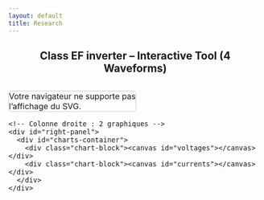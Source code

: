 ```yaml
---
layout: default
title: Research
---
```


<h2 style="text-align: center;">Class EF inverter – Interactive Tool (4 Waveforms)</h2>

<div class="interactive-body">
  <style>
    .interactive-body {
      font-size: 1rem;
      margin-top: 2rem;
    }

    .interactive-body .container {
      display: flex;
      gap: 2rem;
      align-items: flex-start;
    }

    #left-panel, #right-panel {
      display: flex;
      flex-direction: column;
      gap: 1rem;
    }

    #left-panel { width: 50%; }
    #right-panel { width: 50%; }

    #left-panel svg, #left-panel object {
      width: 100%;
      height: auto;
      border: 1px solid #ccc;
      border-radius: 6px;
    }

    /* Conteneur pour 2 graphes */
    #charts-container {
      display: flex;
      flex-direction: column;
      height: 400px; /* hauteur totale configurable */
      gap: 1rem;
    }

    #charts-container .chart-block {
      flex: 1;
    }

    #charts-container canvas {
      width: 100% !important;
      height: 100% !important;
    }
  </style>

  <div class="container">
    <!-- Colonne gauche : SVG -->
    <div id="left-panel">
      <object type="image/svg+xml" data="/assets/img/sec_circuit.svg">
        Votre navigateur ne supporte pas l’affichage du SVG.
      </object>
    </div>

    <!-- Colonne droite : 2 graphiques -->
    <div id="right-panel">
      <div id="charts-container">
        <div class="chart-block"><canvas id="voltages"></canvas></div>
        <div class="chart-block"><canvas id="currents"></canvas></div>
      </div>
    </div>
  </div>
</div>

<script src="https://cdn.jsdelivr.net/npm/chart.js"></script>
<script>
  function createWaveformMultiple(canvasId, datasets) {
    const ctx = document.getElementById(canvasId).getContext('2d');
    const labels = Array.from({ length: 200 }, (_, i) => i / 20);

    const chartData = {
      labels: labels,
      datasets: datasets.map(ds => ({
        label: ds.label,
        data: labels.map((_, i) => Math.sin(i / 10 + Math.random() * 0.2) * ds.scale),
        borderColor: ds.color,
        borderWidth: 2,
        fill: false,
      }))
    };

    new Chart(ctx, {
      type: 'line',
      data: chartData,
      options: {
        responsive: true,
        maintainAspectRatio: false,
        scales: {
          x: { title: { display: true, text: 'Time (a.u.)' } },
          y: {
            title: { display: true, text: 'Amplitude' }
          }
        }
      }
    });
  }

  // Initialisation des graphes avec 2 grandeurs chacun, même axe Y
  createWaveformMultiple('voltages', [
    { label: 'V_s', color: 'blue', scale: 1 },
    { label: 'V_out', color: 'green', scale: 0.8 }
  ]);

  createWaveformMultiple('currents', [
    { label: 'I_s', color: 'red', scale: 1 },
    { label: 'I_out', color: 'orange', scale: 0.5 }
  ]);
</script>
